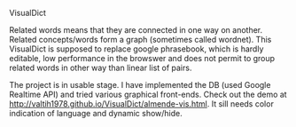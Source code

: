 VisualDict

Related words means that they are connected in one way on another.
Related concepts/words form a graph (sometimes called wordnet).
This VisualDict is supposed to replace google phrasebook, which is 
hardly editable, low performance in the browswer and does not 
permit to group related words in other way than linear list of 
pairs.

The project is in usable stage. I have implemented the DB (used 
Google Realtime API) and tried various graphical front-ends. Check 
out the demo at http://valtih1978.github.io/VisualDict/almende-vis.html.
It sill needs color indication of language and dynamic show/hide.
